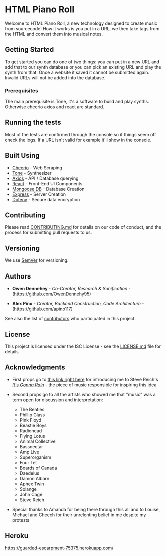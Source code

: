 # HTML Piano Roll

Welcome to HTML Piano Roll, a new technology designed to create music from sourcecode! How it works is you put in a URL, we then take tags from the HTML and convert them into musical notes.

## Getting Started

To get started you can do one of two things: you can put in a new URL and add that to our synth database or you can pick an existing URL and play the synth from that. Once a website it saved it cannot be submitted again. Invalid URLs will not be added into the database. 

### Prerequisites

The main prerequisite is Tone, it's a software to build and play synths. Otherwise cheerio axios and react are standard.  

## Running the tests

Most of the tests are confirmed through the console so if things seem off check the logs. If a URL isn't valid for example it'll show in the console.

## Built Using

* [Cheerio](https://www.npmjs.com/package/cheerio) - Web Scraping
* [Tone](https://tonejs.github.io/) - Synthesizer
* [Axios](https://www.npmjs.com/package/axios) - API / Database querying
* [React](https://reactjs.org/) - Front-End UI Components
* [Mongoose DB](https://www.npmjs.com/package/mongoose) - Database Creation
* [Express](https://www.npmjs.com/package/express) - Server Creation
* [Dotenv](https://www.npmjs.com/package/dotenv) - Secure data encryption

## Contributing

Please read [CONTRIBUTING.md](https://github.com/standard/standard/blob/master/CONTRIBUTING.md) for details on our code of conduct, and the process for submitting pull requests to us.

## Versioning

We use [SemVer](http://semver.org/) for versioning. 

## Authors

* **Owen Dennehey** - *Co-Creator, Research & Sonification* - (https://github.com/OwenDennehy95)

* **Alex Pino** - *Creator, Backend Construction, Code Architecture* - (https://github.com/apino117)

See also the list of [contributors](https://github.com/apino117/piano_roll/graphs/contributors) who participated in this project.

## License

This project is licensed under the ISC License - see the [LICENSE.md](https://opensource.org/licenses/ISC) file for details

## Acknowledgments

* First props go to [this link right here](https://teropa.info/blog/2016/07/28/javascript-systems-music.html) for introducing me to Steve Reich's [_It's Gonna Rain_](https://www.youtube.com/watch?v=vWN9I-qa9GQ) - the piece of music responsible for inspiring this idea

* Second props go to all the artists who showed me that "music" was a term open for discussion and interpretation:
    * The Beatles
    * Phillip Glass
    * Pink Floyd
    * Beastie Boys
    * Radiohead
    * Flying Lotus
    * Animal Collective
    * Bassnectar
    * Amp Live
    * Superorganism
    * Four Tet
    * Boards of Canada
    * Daedelus
    * Damon Albarn 
    * Aphex Twin
    * Solange
    * John Cage
    * Steve Reich

* Special thanks to Amanda for being there through this all and to Louise, Michael and Cheech for their unrelenting belief in me despite my protests


## Heroku

https://guarded-escarpment-75375.herokuapp.com/